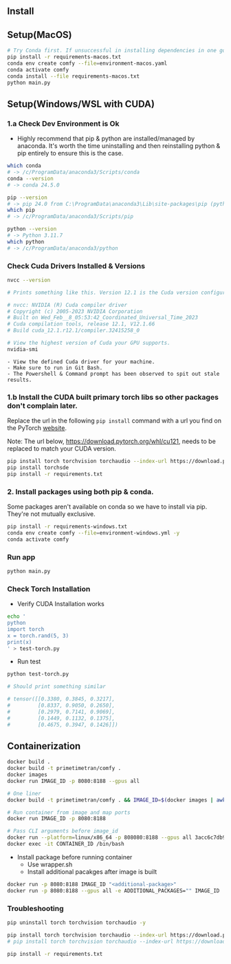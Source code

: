 ## Install

## Setup(MacOS)

```sh
# Try Conda first. If unsuccessful in installing dependencies in one go from file, install them one by one
pip install -r requirements-macos.txt
conda env create comfy --file=environment-macos.yaml
conda activate comfy
conda install --file requirements-macos.txt
python main.py
```

## Setup(Windows/WSL with CUDA)

### 1.a Check Dev Environment is Ok

- Highly recommend that pip & python are installed/managed by anaconda. It's worth the time uninstalling and then reinstalling python & pip entirely to ensure this is the case.

```sh
which conda
# -> /c/ProgramData/anaconda3/Scripts/conda
conda --version
# -> conda 24.5.0

pip --version
# -> pip 24.0 from C:\ProgramData\anaconda3\Lib\site-packages\pip (python 3.11)
which pip
# -> /c/ProgramData/anaconda3/Scripts/pip

python --version
# -> Python 3.11.7
which python
# -> /c/ProgramData/anaconda3/python
```

### Check Cuda Drivers Installed & Versions

```sh
nvcc --version

# Prints something like this. Version 12.1 is the Cuda version configured(if multiple versions are installed)

# nvcc: NVIDIA (R) Cuda compiler driver
# Copyright (c) 2005-2023 NVIDIA Corporation
# Built on Wed_Feb__8_05:53:42_Coordinated_Universal_Time_2023
# Cuda compilation tools, release 12.1, V12.1.66
# Build cuda_12.1.r12.1/compiler.32415258_0

# View the highest version of Cuda your GPU supports.
nvidia-smi
```

    - View the defined Cuda driver for your machine.
    - Make sure to run in Git Bash.
    - The Powershell & Command prompt has been observed to spit out stale results.

### 1.b Install the CUDA built primary torch libs so other packages don't complain later.

Replace the url in the following `pip install` command with a url you find on the PyTorch [website](https://pytorch.org/get-started/locally/).

Note: The url below, https://download.pytorch.org/whl/cu121, needs to be replaced to match your CUDA version.

```sh
pip install torch torchvision torchaudio --index-url https://download.pytorch.org/whl/cu121
pip install torchsde
pip install -r requirements.txt
```

### 2. Install packages using both pip & conda.

Some packages aren't available on conda so we have to install via pip. They're not mutually exclusive.

```sh
pip install -r requirements-windows.txt
conda env create comfy --file=environment-windows.yml -y
conda activate comfy
```

### Run app

```sh
python main.py
```

### Check Torch Installation

- Verify CUDA Installation works

```sh
echo '
python
import torch
x = torch.rand(5, 3)
print(x)
' > test-torch.py
```

- Run test

```sh
python test-torch.py

# Should print something similar

# tensor([[0.3380, 0.3845, 0.3217],
#         [0.8337, 0.9050, 0.2650],
#         [0.2979, 0.7141, 0.9069],
#         [0.1449, 0.1132, 0.1375],
#         [0.4675, 0.3947, 0.1426]])
```

## Containerization

```sh
docker build .
docker build -t primetimetran/comfy .
docker images
docker run IMAGE_ID -p 8080:8188 --gpus all

# One liner
docker build -t primetimetran/comfy . && IMAGE_ID=$(docker images | awk 'NR==2 {print $3}') && docker run -p 8080:8188 $IMAGE_ID
```

```sh
# Run container from image and map ports
docker run IMAGE_ID -p 8080:8188

# Pass CLI arguments before image_id
docker run --platform=linux/x86_64 -p 808080:8188 --gpus all 3acc6c7db9dc
docker exec -it CONTAINER_ID /bin/bash
```

- Install package before running container
  - Use wrapper.sh
  - Install additional pacakges after image is built

```sh
docker run -p 8080:8188 IMAGE_ID "<additional-package>"
docker run -p 8080:8188 --gpus all -e ADDITIONAL_PACKAGES="" IMAGE_ID
```

### Troubleshooting

```sh
pip uninstall torch torchvision torchaudio -y

pip install torch torchvision torchaudio --index-url https://download.pytorch.org/whl/cu121
# pip install torch torchvision torchaudio --index-url https://download.pytorch.org/whl/cu121 --use-deprecated=legacy-resolver

pip install -r requirements.txt
```
